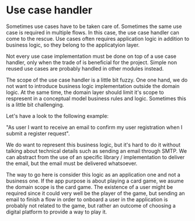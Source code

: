 # Use case handler

Sometimes use cases have to be taken care of. Sometimes the same use case is required 
in multiple flows. In this case, the use case handler can come to the rescue. Use cases
often requires application logic in addition to business logic, so they belong to the 
applicatyion layer.

Not every use case implementation must be done on top of a use case handler, only when
the trade of is beneficial for the project. Simple non reused use cases are probably
handled in other modules instead.

The scope of the use case handler is a little bit fuzzy. One one hand, we do not want to
introduce business logic implementation outside the domain logic. At the same time, the
domain layer should limit it's scope to respresent in a conceptual model business rules
and logic. Sometimes this is a little bit challenging.

Let's have a look to the following example:

"As user I want to receive an email to confirm my user registration when I submit a
register request".

We do want to represent this business logic, but it's hard to do it without talking
about technical details such as sending an email through SMTP. We can abstract from the
use of an specific library / implementation to deliver the email, but the email must be
delivered whatsoever.

The way to go here is consider this logic as an application one and not a business one.
If the app purpose is about playing a card game, we asume the domain scope is the card
game. The existence of a user might be required since it could very well be the player
of the game, but sending an email to finish a flow in order to onboard a user in the
application is probably not related to the game, but rather an outcome of choosing a 
digital platform to provide a way to play it.
